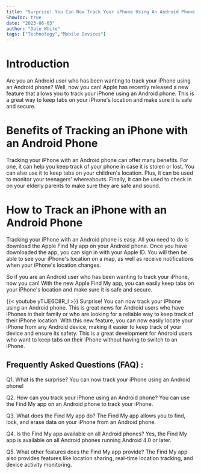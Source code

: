 ```yaml
---
title: "Surprise! You Can Now Track Your iPhone Using An Android Phone!"
ShowToc: true 
date: "2023-06-03"
author: "Dale White" 
tags: ["Technology","Mobile Devices"]
---
```

# Introduction 

Are you an Android user who has been wanting to track your iPhone using an Android phone? Well, now you can! Apple has recently released a new feature that allows you to track your iPhone using an Android phone. This is a great way to keep tabs on your iPhone's location and make sure it is safe and secure. 

# Benefits of Tracking an iPhone with an Android Phone

Tracking your iPhone with an Android phone can offer many benefits. For one, it can help you keep track of your phone in case it is stolen or lost. You can also use it to keep tabs on your children's location. Plus, it can be used to monitor your teenagers' whereabouts. Finally, it can be used to check in on your elderly parents to make sure they are safe and sound. 

# How to Track an iPhone with an Android Phone

Tracking your iPhone with an Android phone is easy. All you need to do is download the Apple Find My app on your Android phone. Once you have downloaded the app, you can sign in with your Apple ID. You will then be able to see your iPhone's location on a map, as well as receive notifications when your iPhone's location changes. 

So if you are an Android user who has been wanting to track your iPhone, now you can! With the new Apple Find My app, you can easily keep tabs on your iPhone's location and make sure it is safe and secure.

{{< youtube yTiJE6C8R_I >}} 
Surprise! You can now track your iPhone using an Android phone. This is great news for Android users who have iPhones in their family or who are looking for a reliable way to keep track of their iPhone location. With this new feature, you can now easily locate your iPhone from any Android device, making it easier to keep track of your device and ensure its safety. This is a great development for Android users who want to keep tabs on their iPhone without having to switch to an iPhone.

## Frequently Asked Questions (FAQ) :
Q1. What is the surprise?
You can now track your iPhone using an Android phone!

Q2. How can you track your iPhone using an Android phone?
You can use the Find My app on an Android phone to track your iPhone.

Q3. What does the Find My app do?
The Find My app allows you to find, lock, and erase data on your iPhone from an Android phone.

Q4. Is the Find My app available on all Android phones?
Yes, the Find My app is available on all Android phones running Android 4.0 or later.

Q5. What other features does the Find My app provide?
The Find My app also provides features like location sharing, real-time location tracking, and device activity monitoring.


